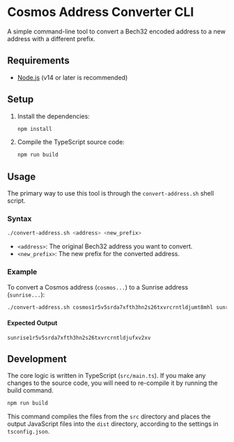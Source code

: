 # Cosmos Address Converter CLI

A simple command-line tool to convert a Bech32 encoded address to a new address with a different prefix.

## Requirements

- [Node.js](https://nodejs.org/) (v14 or later is recommended)

## Setup

1.  Install the dependencies:
    ```bash
    npm install
    ```

2.  Compile the TypeScript source code:
    ```bash
    npm run build
    ```

## Usage

The primary way to use this tool is through the `convert-address.sh` shell script.

### Syntax

```bash
./convert-address.sh <address> <new_prefix>
```

-   `<address>`: The original Bech32 address you want to convert.
-   `<new_prefix>`: The new prefix for the converted address.

### Example

To convert a Cosmos address (`cosmos...`) to a Sunrise address (`sunrise...`):

```bash
./convert-address.sh cosmos1r5v5srda7xfth3hn2s26txvrcrntldjumt8mhl sunrise
```

#### Expected Output

```
sunrise1r5v5srda7xfth3hn2s26txvrcrntldjufxv2xv
```

## Development

The core logic is written in TypeScript (`src/main.ts`). If you make any changes to the source code, you will need to re-compile it by running the build command.

```bash
npm run build
```

This command compiles the files from the `src` directory and places the output JavaScript files into the `dist` directory, according to the settings in `tsconfig.json`.
